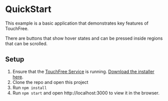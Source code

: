 # QuickStart

This example is a basic application that demonstrates key features of TouchFree.

There are buttons that show hover states and can be pressed inside regions that can be scrolled.

## Setup

1. Ensure that the [TouchFree Service](https://docs.ultraleap.com/touchfree-user-manual/#touchfree-service) is running. [Download the installer here](https://developer.leapmotion.com/touchfree).
2. Clone the repo and open this project
3. Run `npm install`
4. Run `npm start` and open http://localhost:3000 to view it in the browser.
